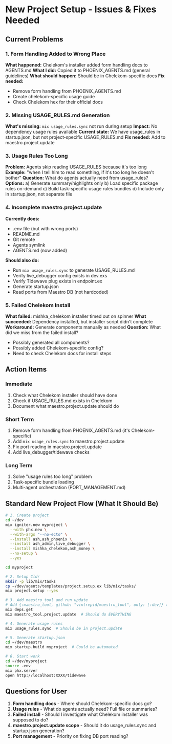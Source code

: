 # New Project Setup - Issues & Fixes Needed

## Current Problems

### 1. Form Handling Added to Wrong Place
**What happened:** Chelekom's installer added form handling docs to AGENTS.md
**What I did:** Copied it to PHOENIX_AGENTS.md (general guidelines)
**What should happen:** Should be in Chelekom-specific docs
**Fix needed:** 
- Remove form handling from PHOENIX_AGENTS.md
- Create chelekom-specific usage guide
- Check Chelekom hex for their official docs

### 2. Missing USAGE_RULES.md Generation
**What's missing:** `mix usage_rules.sync` not run during setup
**Impact:** No dependency usage rules available
**Current state:** We have usage_rules in startup.json, but not project-specific USAGE_RULES.md
**Fix needed:** Add to maestro.project.update

### 3. Usage Rules Too Long
**Problem:** Agents skip reading USAGE_RULES because it's too long
**Example:** "when I tell him to read something, if it's too long he doesn't bother"
**Question:** What do agents actually need from usage_rules?
**Options:**
  a) Generate summary/highlights only
  b) Load specific package rules on-demand
  c) Build task-specific usage rules bundles
  d) Include only in startup.json, not separate file

### 4. Incomplete maestro.project.update
**Currently does:**
- .env file (but with wrong ports)
- README.md
- Git remote
- Agents symlink
- AGENTS.md (now added)

**Should also do:**
- Run `mix usage_rules.sync` to generate USAGE_RULES.md
- Verify live_debugger config exists in dev.exs
- Verify Tidewave plug exists in endpoint.ex
- Generate startup.json
- Read ports from Maestro DB (not hardcoded)

### 5. Failed Chelekom Install
**What failed:** mishka_chelekom installer timed out on spinner
**What succeeded:** Dependency installed, but installer script didn't complete
**Workaround:** Generate components manually as needed
**Question:** What did we miss from the failed install?
  - Possibly generated all components?
  - Possibly added Chelekom-specific config?
  - Need to check Chelekom docs for install steps

## Action Items

### Immediate
1. Check what Chelekom installer should have done
2. Check if USAGE_RULES.md exists in Chelekom
3. Document what maestro.project.update should do

### Short Term  
1. Remove form handling from PHOENIX_AGENTS.md (it's Chelekom-specific)
2. Add `mix usage_rules.sync` to maestro.project.update
3. Fix port reading in maestro.project.update
4. Add live_debugger/tidewave checks

### Long Term
1. Solve "usage rules too long" problem
2. Task-specific bundle loading
3. Multi-agent orchestration (PORT_MANAGEMENT.md)

## Standard New Project Flow (What It Should Be)

```bash
# 1. Create project
cd ~/dev
mix igniter.new myproject \
  --with phx.new \
  --with-args "--no-ecto" \
  --install ash,ash_phoenix \
  --install ash_admin,live_debugger \
  --install mishka_chelekom,ash_money \
  --no-setup \
  --yes

cd myproject

# 2. Setup Cldr
mkdir -p lib/mix/tasks
cp ~/dev/agents/templates/project.setup.ex lib/mix/tasks/
mix project.setup --yes

# 3. Add maestro_tool and run update
# Add {:maestro_tool, github: "vintrepid/maestro_tool", only: [:dev]} to mix.exs
mix deps.get
mix maestro_tool.project.update  # Should do EVERYTHING

# 4. Generate usage rules
mix usage_rules.sync  # Should be in project.update

# 5. Generate startup.json
cd ~/dev/maestro
mix startup.build myproject  # Could be automated

# 6. Start work
cd ~/dev/myproject
source .env
mix phx.server
open http://localhost:XXXX/tidewave
```

## Questions for User

1. **Form handling docs** - Where should Chelekom-specific docs go?
2. **Usage rules** - What do agents actually need? Full file or summaries?
3. **Failed install** - Should I investigate what Chelekom installer was supposed to do?
4. **maestro.project.update scope** - Should it do usage_rules.sync and startup.json generation?
5. **Port management** - Priority on fixing DB port reading?
